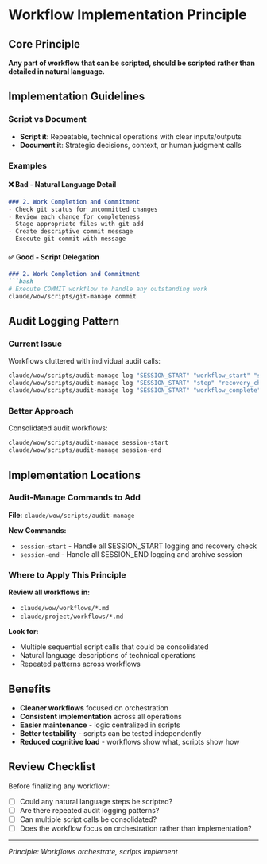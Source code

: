 # Workflow Implementation Principle

## Core Principle
**Any part of workflow that can be scripted, should be scripted rather than detailed in natural language.**

## Implementation Guidelines

### Script vs Document
- **Script it**: Repeatable, technical operations with clear inputs/outputs
- **Document it**: Strategic decisions, context, or human judgment calls

### Examples

#### ❌ Bad - Natural Language Detail
```markdown
### 2. Work Completion and Commitment
- Check git status for uncommitted changes
- Review each change for completeness
- Stage appropriate files with git add
- Create descriptive commit message
- Execute git commit with message
```

#### ✅ Good - Script Delegation  
```markdown
### 2. Work Completion and Commitment
```bash
# Execute COMMIT workflow to handle any outstanding work
claude/wow/scripts/git-manage commit
```

## Audit Logging Pattern

### Current Issue
Workflows cluttered with individual audit calls:
```bash
claude/wow/scripts/audit-manage log "SESSION_START" "workflow_start" "session_init" ""
claude/wow/scripts/audit-manage log "SESSION_START" "step" "recovery_check" ""
claude/wow/scripts/audit-manage log "SESSION_START" "workflow_complete" "session_ready" ""
```

### Better Approach
Consolidated audit workflows:
```bash
claude/wow/scripts/audit-manage session-start
claude/wow/scripts/audit-manage session-end
```

## Implementation Locations

### Audit-Manage Commands to Add
**File**: `claude/wow/scripts/audit-manage`

**New Commands:**
- `session-start` - Handle all SESSION_START logging and recovery check
- `session-end` - Handle all SESSION_END logging and archive session

### Where to Apply This Principle
**Review all workflows in:**
- `claude/wow/workflows/*.md`
- `claude/project/workflows/*.md`

**Look for:**
- Multiple sequential script calls that could be consolidated
- Natural language descriptions of technical operations
- Repeated patterns across workflows

## Benefits
- **Cleaner workflows** focused on orchestration
- **Consistent implementation** across all operations
- **Easier maintenance** - logic centralized in scripts
- **Better testability** - scripts can be tested independently
- **Reduced cognitive load** - workflows show what, scripts show how

## Review Checklist
Before finalizing any workflow:
- [ ] Could any natural language steps be scripted?
- [ ] Are there repeated audit logging patterns?
- [ ] Can multiple script calls be consolidated?
- [ ] Does the workflow focus on orchestration rather than implementation?

---

*Principle: Workflows orchestrate, scripts implement*
